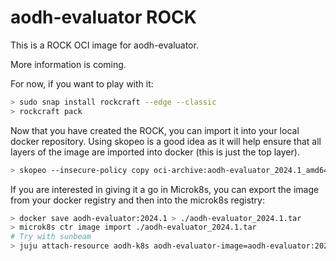 # aodh-evaluator ROCK

This is a ROCK OCI image for aodh-evaluator.

More information is coming.

For now, if you want to play with it:

```bash
> sudo snap install rockcraft --edge --classic
> rockcraft pack
```

Now that you have created the ROCK, you can import it into
your local docker repository. Using skopeo is a good idea as
it will help ensure that all layers of the image are imported
into docker (this is just the top layer).

```bash
> skopeo --insecure-policy copy oci-archive:aodh-evaluator_2024.1_amd64.rock docker-daemon:aodh-evaluator:2024.1
```

If you are interested in giving it a go in Microk8s, you can
export the image from your docker registry and then into the
microk8s registry:

```bash
> docker save aodh-evaluator:2024.1 > ./aodh-evaluator_2024.1.tar
> microk8s ctr image import ./aodh-evaluator_2024.1.tar
# Try with sunbeam
> juju attach-resource aodh-k8s aodh-evaluator-image=aodh-evaluator:2024.1
```
